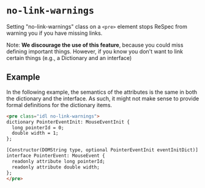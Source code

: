 # `no-link-warnings`

Setting "no-link-warnings" class on a `<pre>` element stops ReSpec from warning you if you have missing links.

Note: **We discourage the use of this feature**, because you could miss defining important things. However, if you know you don't want to link certain things (e.g., a Dictionary and an interface)

## Example

In the following example, the semantics of the attributes is the same in both the dictionary and the interface. As such, it might not make sense to provide formal definitions for the dictionary items.

```html
<pre class="idl no-link-warnings">
dictionary PointerEventInit: MouseEventInit {
  long pointerId = 0;
  double width = 1;
};

[Constructor(DOMString type, optional PointerEventInit eventInitDict)]
interface PointerEvent: MouseEvent {
  readonly attribute long pointerId;
  readonly attribute double width;
};
</pre>
```
